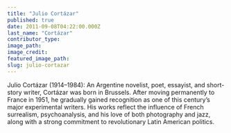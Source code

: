 ```yaml
---
title: "Julio Cortázar"
published: true
date: 2011-09-08T04:22:00.000Z
last_name: "Cortázar"
contributor_type:
image_path:
image_credit:
featured_image_path:
slug: julio-cortazar
---
```


Julio Cortázar (1914–1984): An Argentine novelist, poet, essayist, and short-story writer, Cortázar was born in Brussels. After moving permanently to France in 1951, he gradually gained recognition as one of this century’s major experimental writers. His works reflect the influence of French surrealism, psychoanalysis, and his love of both photography and jazz, along with a strong commitment to revolutionary Latin American politics.

